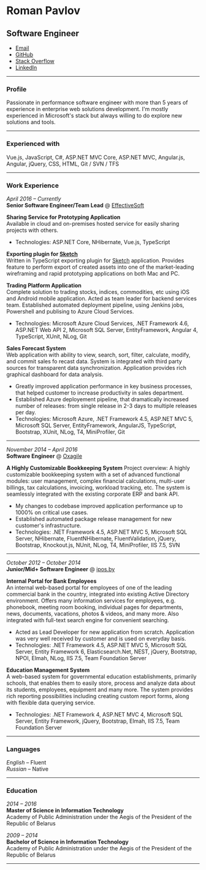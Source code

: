 # Roman Pavlov
## Software Engineer

- [Email](mailto:rspaulau@gmail.com)
- [GitHub](https://github.com/romansp)
- [Stack&nbsp;Overflow](https://stackoverflow.com/users/3121976/roman-pavlov)
- [LinkedIn](https://linkedin.com/in/romapavlov/)

------

### Profile

Passionate in performance software engineer with more than 5 years of experience in enterprise web solutions development. I'm mostly experienced in Microsoft's stack but always willing to do explore new solutions and tools.

------

### Experienced with

Vue.js, JavaScript, C#, ASP.NET MVC Core, ASP.NET MVC, Angular.js, Angular, jQuery, CSS, HTML, Git / SVN / TFS

------

### Work Experience

*April 2016 &ndash; Currently*\
**Senior Software Engineer/Team Lead** @ [EffectiveSoft](https://effectivesoft.com)

**Sharing Service for Prototyping Application**\
Available in cloud and on-premises hosted service for easily sharing projects with others.
- Technologies: ASP.NET Core, NHibernate, Vue.js, TypeScript

**Exporting plugin for [Sketch](https://sketchapp.com)**\
Written in TypeScript exporting plugin for [Sketch](https://sketchapp.com) application. Provides feature to perform export of created assets into one of the market-leading wireframing and rapid prototyping applications on both Mac and PC.

**Trading Platform Application**\
Complete solution to trading stocks, indices, commodities, etc using iOS and Android mobile application. Acted as team leader for backend services team. Established automated deployment pipeline, using Jenkins jobs, Powershell and publising to Azure Cloud Services.
- Technologies: Microsoft Azure Cloud Services, .NET Framework 4.6, ASP.NET Web API 2, Microsoft SQL Server, EntityFramework, Angular 4, TypeScript, XUnit, NLog, Git

**Sales Forecast System**\
Web application with ability to view, search, sort, filter, calculate, modify, and commit sales fo recast data. System is integrated with third party sources for transparent data synchronization. Application provides rich graphical dashboard for data analysis.
- Greatly improved application performance in key business processes, that helped customer to increase productivity in sales department.
- Established Azure deployement pipeline, that dramatically increased number of releases: from single release in 2-3 days to multiple releases per day.
- Technologies: Microsoft Azure, .NET Framework 4.5, ASP.NET MVC 5, Microsoft SQL Server, EntityFramework, AngularJS, TypeScript, Bootstrap, XUnit, NLog, T4, MiniProfiler, Git

------

*November 2014 &ndash; April 2016*\
**Software Engineer** @ [Oxagile](https://oxagile.com)

**A Highly Customizable Bookkeeping System**
Project overview: A highly customizable bookkeeping system with a set of advanced functional modules: user management, complex financial calculations, multi-user billings, tax calculations, invoicing, workload tracking, etc. The system is seamlessly integrated with the existing corporate ERP and bank API.
- My changes to codebase improved application performance up to 1000% on critical use cases.
- Established automated package release management for new customer's infrastructure.
- Technologies: .NET Framework 4.5, ASP.NET MVC 5, Microsoft SQL Server, NHibernate, FluentNHibernate, FluentValidation, jQuery, Bootstrap, Knockout.js, NUnit, NLog, T4, MiniProfiler, IIS 7.5, SVN

------

*October 2012 &ndash; October 2014*\
**Junior/Mid+ Software Engineer** @ [ipos.by](http://ipos.by)

**Internal Portal for Bank Employees**\
An internal web-based portal for employees of one of the leading commercial bank in the country, integrated into existing Active Directory environment. Offers many information services for employees, e.g. phonebook, meeting room booking, individual pages for departments, news, documents, vacations, photos & videos, and many more. Also integrated with full-text search engine for convenient searching.
- Acted as Lead Developer for new application from scratch. Application was very well received by customer and is used on everyday basis.
- Technologies: .NET Framework 4.5, ASP.NET MVC 5, Microsoft SQL Server, Entity Framework 6, Elasticsearch.Net, NEST, jQuery, Bootstrap, NPOI, Elmah, NLog, IIS 7.5, Team Foundation Server

**Education Management System**\
A web-based system for governmental education establishments, primarily schools, that enables them to easily store, process and analyze data about its students, employees, equipment and many more. The system provides rich reporting possibilities including creating custom report forms, along with flexible data querying service.
- Technologies: .NET Framework 4, ASP.NET MVC 4, Microsoft SQL Server, Entity Framework, jQuery, Bootstrap, Elmah, IIS 7.5, Team Foundation Server

------

### Languages

*English* &ndash; Fluent\
*Russian* &ndash; Native

------

### Education
*2014 &ndash; 2016*\
**Master of Science in Information Technology**\
Academy of Public Administration under the Aegis of the President of the Republic of Belarus

*2009 &ndash; 2014*\
**Bachelor of Science in Information Technology**\
Academy of Public Administration under the Aegis of the President of the Republic of Belarus

------
